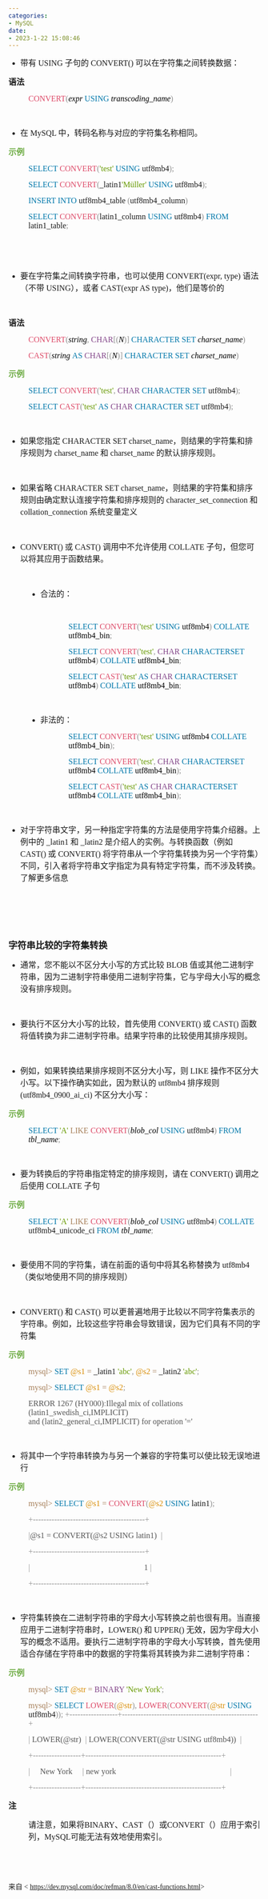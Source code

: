 ```yaml
---
categories:
- MySQL
date:
- 2023-1-22 15:08:46
---
```


<ul style="list-style-type:disc">
    <li><span style="font-size:12.0pt"><span style="font-family:&quot;Microsoft YaHei UI&quot;">带有</span></span><span
            style="font-size:12.0pt"><span style="font-family:&quot;Comic Sans MS&quot;"> USING </span></span><span
            style="font-size:12.0pt"><span style="font-family:&quot;Microsoft YaHei UI&quot;">子句的</span></span><span
            style="font-size:12.0pt"><span style="font-family:&quot;Comic Sans MS&quot;"> CONVERT() </span></span><span
            style="font-size:12.0pt"><span
                style="font-family:&quot;Microsoft YaHei UI&quot;">可以在字符集之间转换数据：</span></span></li>
</ul>
<p><span style="font-size:12.0pt"><span
            style="font-family:&quot;Microsoft YaHei UI&quot;"><strong>语法</strong></span></span></p>
<p style="margin-left: 40px;"><span style="font-size:12.0pt"><span style="font-family:&quot;Comic Sans MS&quot;"><span
                style="color:#dd4a68">CONVERT</span><span style="color:#909090">(</span><em><span
                    style="color:black">expr </span></em><span style="color:#0077aa">USING </span><em><span
                    style="color:black">transcoding_name</span></em><span style="color:#909090">)</span></span></span>
</p>
<p><span style="font-size:12.0pt"><span style="font-family:&quot;Comic Sans MS&quot;">&nbsp;</span></span></p>
<ul style="list-style-type:disc">
    <li><span style="font-size:12.0pt"><span style="font-family:&quot;Microsoft YaHei UI&quot;">在</span></span><span
            style="font-size:12.0pt"><span style="font-family:&quot;Comic Sans MS&quot;"> MySQL </span></span><span
            style="font-size:12.0pt"><span
                style="font-family:&quot;Microsoft YaHei UI&quot;">中，转码名称与对应的字符集名称相同。</span></span></li>
</ul>
<p><span style="font-size:12.0pt"><span style="font-family:&quot;Microsoft YaHei UI&quot;"><span
                style="color:#70ad47"><strong>示例</strong></span></span></span></p>
<p style="margin-left: 40px;"><span style="font-size:12.0pt"><span style="font-family:&quot;Comic Sans MS&quot;"><span
                style="color:#0077aa">SELECT </span><span style="color:#dd4a68">CONVERT</span><span
                style="color:#909090">(</span><span style="color:#669900">'test' </span><span
                style="color:#0077aa">USING</span> utf8mb4<span style="color:#909090">); </span></span></span></p>
<p style="margin-left: 40px;"><span style="font-size:12.0pt"><span style="font-family:&quot;Comic Sans MS&quot;"><span
                style="color:#0077aa">SELECT </span></span><span style="font-family:&quot;Comic Sans MS&quot;"><span
                style="color:#dd4a68">CONVERT</span></span><span style="font-family:&quot;Comic Sans MS&quot;"><span
                style="color:#909090">(</span></span><span
            style="font-family:&quot;Comic Sans MS&quot;">_latin1</span><span
            style="font-family:&quot;Comic Sans MS&quot;"><span style="color:#669900">'M</span></span><span
            style="font-family:&quot;Microsoft YaHei UI&quot;"><span style="color:#669900">ü</span></span><span
            style="font-family:&quot;Comic Sans MS&quot;"><span style="color:#669900">ller' </span></span><span
            style="font-family:&quot;Comic Sans MS&quot;"><span style="color:#0077aa">USING</span></span><span
            style="font-family:&quot;Comic Sans MS&quot;"> utf8mb4</span><span
            style="font-family:&quot;Comic Sans MS&quot;"><span style="color:#909090">); </span></span></span></p>
<p style="margin-left: 40px;"><span style="font-size:12.0pt"><span style="font-family:&quot;Comic Sans MS&quot;"><span
                style="color:#0077aa">INSERT INTO</span> utf8mb4_table <span
                style="color:#909090">(</span>utf8mb4_column<span style="color:#909090">) </span></span></span></p>
<p style="margin-left: 40px;"><span style="font-size:12.0pt"><span style="font-family:&quot;Comic Sans MS&quot;"><span
                style="color:#0077aa">SELECT </span><span style="color:#dd4a68">CONVERT</span><span
                style="color:#909090">(</span>latin1_column <span style="color:#0077aa">USING</span> utf8mb4<span
                style="color:#909090">) </span><span style="color:#0077aa">FROM</span> latin1_table<span
                style="color:#909090">;</span></span></span></p>
<p><span style="font-size:12.0pt"><span style="font-family:&quot;Comic Sans MS&quot;">&nbsp;</span></span></p>
<p><span style="font-size:12.0pt"><span style="font-family:&quot;Comic Sans MS&quot;">&nbsp;</span></span></p>
<ul style="list-style-type:disc">
    <li><span style="font-size:12.0pt"><span
                style="font-family:&quot;Microsoft YaHei UI&quot;">要在字符集之间转换字符串，也可以使用</span></span><span
            style="font-size:12.0pt"><span style="font-family:&quot;Comic Sans MS&quot;"> CONVERT(expr, type)
            </span></span><span style="font-size:12.0pt"><span
                style="font-family:&quot;Microsoft YaHei UI&quot;">语法（不带</span></span><span
            style="font-size:12.0pt"><span style="font-family:&quot;Comic Sans MS&quot;"> USING</span></span><span
            style="font-size:12.0pt"><span style="font-family:&quot;Microsoft YaHei UI&quot;">），或者</span></span><span
            style="font-size:12.0pt"><span style="font-family:&quot;Comic Sans MS&quot;"> CAST(expr AS
                type)</span></span><span style="font-size:12.0pt"><span
                style="font-family:&quot;Microsoft YaHei UI&quot;">，他们是等价的</span></span></li>
</ul>
<p><span style="font-size:12.0pt"><span style="font-family:&quot;Comic Sans MS&quot;">&nbsp;</span></span></p>
<p><span style="font-size:12.0pt"><span
            style="font-family:&quot;Microsoft YaHei UI&quot;"><strong>语法</strong></span></span></p>
<p style="margin-left: 40px;"><span style="font-size:12.0pt"><span style="font-family:&quot;Comic Sans MS&quot;"><span
                style="color:#dd4a68">CONVERT</span><span style="color:#909090">(</span><em><span
                    style="color:black">string</span></em><span style="color:#909090">, </span><span
                style="color:#834689">CHAR</span><span style="color:#909090">[(</span><em><span
                    style="color:black">N</span></em><span style="color:#909090">)] </span><span
                style="color:#0077aa">CHARACTER SET </span><em><span style="color:black">charset_name</span></em><span
                style="color:#909090">) </span></span></span></p>
<p style="margin-left: 40px;"><span style="font-size:12.0pt"><span style="font-family:&quot;Comic Sans MS&quot;"><span
                style="color:#dd4a68">CAST</span><span style="color:#909090">(</span><em><span
                    style="color:black">string </span></em><span style="color:#0077aa">AS </span><span
                style="color:#834689">CHAR</span><span style="color:#909090">[(</span><em><span
                    style="color:black">N</span></em><span style="color:#909090">)] </span><span
                style="color:#0077aa">CHARACTER SET </span><em><span style="color:black">charset_name</span></em><span
                style="color:#909090">)</span></span></span></p>
<p><span style="font-size:12.0pt"><span style="font-family:&quot;Microsoft YaHei UI&quot;"><span
                style="color:#70ad47"><strong>示例</strong></span></span></span></p>
<p style="margin-left: 40px;"><span style="font-size:12.0pt"><span style="font-family:&quot;Comic Sans MS&quot;"><span
                style="color:#0077aa">SELECT </span><span style="color:#dd4a68">CONVERT</span><span
                style="color:#909090">(</span><span style="color:#669900">'test'</span><span style="color:#909090">,
            </span><span style="color:#834689">CHAR </span><span style="color:#0077aa">CHARACTER SET</span> utf8mb4<span
                style="color:#909090">); </span></span></span></p>
<p style="margin-left: 40px;"><span style="font-size:12.0pt"><span style="font-family:&quot;Comic Sans MS&quot;"><span
                style="color:#0077aa">SELECT </span><span style="color:#dd4a68">CAST</span><span
                style="color:#909090">(</span><span style="color:#669900">'test' </span><span style="color:#0077aa">AS
            </span><span style="color:#834689">CHAR </span><span style="color:#0077aa">CHARACTER SET</span> utf8mb4<span
                style="color:#909090">);</span></span></span></p>
<p><span style="font-size:12.0pt"><span style="font-family:&quot;Comic Sans MS&quot;">&nbsp;</span></span></p>
<ul style="list-style-type:disc">
    <li><span style="font-size:12.0pt"><span style="font-family:&quot;Microsoft YaHei UI&quot;">如果您指定</span></span><span
            style="font-size:12.0pt"><span style="font-family:&quot;Comic Sans MS&quot;"> CHARACTER SET
                charset_name</span></span><span style="font-size:12.0pt"><span
                style="font-family:&quot;Microsoft YaHei UI&quot;">，则结果的字符集和排序规则为</span></span><span
            style="font-size:12.0pt"><span style="font-family:&quot;Comic Sans MS&quot;"> charset_name
            </span></span><span style="font-size:12.0pt"><span
                style="font-family:&quot;Microsoft YaHei UI&quot;">和</span></span><span style="font-size:12.0pt"><span
                style="font-family:&quot;Comic Sans MS&quot;"> charset_name </span></span><span
            style="font-size:12.0pt"><span style="font-family:&quot;Microsoft YaHei UI&quot;">的默认排序规则。</span></span>
    </li>
</ul>
<p><span style="font-size:12.0pt"><span style="font-family:&quot;Comic Sans MS&quot;">&nbsp;</span></span></p>
<ul style="list-style-type:disc">
    <li><span style="font-size:12.0pt"><span style="font-family:&quot;Microsoft YaHei UI&quot;">如果省略</span></span><span
            style="font-size:12.0pt"><span style="font-family:&quot;Comic Sans MS&quot;"> CHARACTER SET
                charset_name</span></span><span style="font-size:12.0pt"><span
                style="font-family:&quot;Microsoft YaHei UI&quot;">，则结果的字符集和排序规则由确定默认连接字符集和排序规则的</span></span><span
            style="font-size:12.0pt"><span style="font-family:&quot;Comic Sans MS&quot;"> character_set_connection
            </span></span><span style="font-size:12.0pt"><span
                style="font-family:&quot;Microsoft YaHei UI&quot;">和</span></span><span style="font-size:12.0pt"><span
                style="font-family:&quot;Comic Sans MS&quot;"> collat</span></span><span style="font-size:12.0pt"><span
                style="font-family:&quot;Times New Roman&quot;">​​</span></span><span style="font-size:12.0pt"><span
                style="font-family:&quot;Comic Sans MS&quot;">ion_connection </span></span><span
            style="font-size:12.0pt"><span style="font-family:&quot;Microsoft YaHei UI&quot;">系统变量定义</span></span></li>
</ul>
<p><span style="font-size:12.0pt"><span style="font-family:&quot;Comic Sans MS&quot;">&nbsp;</span></span></p>
<ul style="list-style-type:disc">
    <li><span style="font-size:12.0pt"><span style="font-family:&quot;Comic Sans MS&quot;">CONVERT() </span></span><span
            style="font-size:12.0pt"><span style="font-family:&quot;Microsoft YaHei UI&quot;">或</span></span><span
            style="font-size:12.0pt"><span style="font-family:&quot;Comic Sans MS&quot;"> CAST() </span></span><span
            style="font-size:12.0pt"><span
                style="font-family:&quot;Microsoft YaHei UI&quot;">调用中不允许使用</span></span><span
            style="font-size:12.0pt"><span style="font-family:&quot;Comic Sans MS&quot;"> COLLATE </span></span><span
            style="font-size:12.0pt"><span
                style="font-family:&quot;Microsoft YaHei UI&quot;">子句，但您可以将其应用于函数结果。</span></span></li>
</ul>
<p><span style="font-size:12.0pt"><span style="font-family:&quot;Comic Sans MS&quot;">&nbsp;</span></span></p>
<ul style="list-style-type: disc; margin-left: 40px;">
    <li><span style="font-size:12.0pt"><span style="font-family:&quot;Microsoft YaHei UI&quot;">合法的：</span></span></li>
</ul>
<p><span style="font-size:12.0pt"><span style="font-family:&quot;Comic Sans MS&quot;">&nbsp;</span></span></p>
<p style="margin-left: 120px;"><span style="font-size:12.0pt"><span style="font-family:&quot;Comic Sans MS&quot;"><span
                style="color:#0077aa">SELECT</span> <span style="color:#dd4a68">CONVERT</span><span
                style="color:#909090">(</span><span style="color:#669900">'test'</span> <span
                style="color:#0077aa">USING</span> <span style="color:black">utf8mb4</span><span
                style="color:#909090">)</span> <span style="color:#0077aa">COLLATE</span> <span
                style="color:black">utf8mb4_bin</span><span style="color:#909090">;</span></span></span></p>
<p style="margin-left: 120px;"><span style="font-size:12.0pt"><span style="font-family:&quot;Comic Sans MS&quot;"><span
                style="color:#0077aa">SELECT</span> <span style="color:#dd4a68">CONVERT</span><span
                style="color:#909090">(</span><span style="color:#669900">'test'</span><span
                style="color:#909090">,</span> <span style="color:#834689">CHAR</span> <span
                style="color:#0077aa">CHARACTERSET</span> <span style="color:black">utf8mb4</span><span
                style="color:#909090">)</span> <span style="color:#0077aa">COLLATE</span> <span
                style="color:black">utf8mb4_bin</span><span style="color:#909090">;</span></span></span></p>
<p style="margin-left: 120px;"><span style="font-size:12.0pt"><span style="font-family:&quot;Comic Sans MS&quot;"><span
                style="color:#0077aa">SELECT</span> <span style="color:#dd4a68">CAST</span><span
                style="color:#909090">(</span><span style="color:#669900">'test'</span> <span
                style="color:#0077aa">AS</span> <span style="color:#834689">CHAR</span> <span
                style="color:#0077aa">CHARACTERSET</span> <span style="color:black">utf8mb4</span><span
                style="color:#909090">)</span> <span style="color:#0077aa">COLLATE</span> <span
                style="color:black">utf8mb4_bin</span><span style="color:#909090">;</span></span></span></p>
<p><span style="font-size:12.0pt"><span style="font-family:&quot;Comic Sans MS&quot;"><span
                style="color:#909090">&nbsp;</span></span></span></p>
<ul style="list-style-type: disc; margin-left: 40px;">
    <li><span style="font-size:12.0pt"><span style="font-family:&quot;Microsoft YaHei UI&quot;">非法的：</span></span></li>
</ul>
<p style="margin-left: 120px;"><span style="font-size:12.0pt"><span style="font-family:&quot;Comic Sans MS&quot;"><span
                style="color:#0077aa">SELECT</span> <span style="color:#dd4a68">CONVERT</span><span
                style="color:#909090">(</span><span style="color:#669900">'test'</span> <span
                style="color:#0077aa">USING</span> <span style="color:black">utf8mb4 </span><span
                style="color:#0077aa">COLLATE</span> <span style="color:black">utf8mb4_bin</span><span
                style="color:#909090">);</span></span></span></p>
<p style="margin-left: 120px;"><span style="font-size:12.0pt"><span style="font-family:&quot;Comic Sans MS&quot;"><span
                style="color:#0077aa">SELECT</span> <span style="color:#dd4a68">CONVERT</span><span
                style="color:#909090">(</span><span style="color:#669900">'test'</span><span
                style="color:#909090">,</span> <span style="color:#834689">CHAR</span> <span
                style="color:#0077aa">CHARACTERSET</span> <span style="color:black">utf8mb4 </span><span
                style="color:#0077aa">COLLATE</span> <span style="color:black">utf8mb4_bin</span><span
                style="color:#909090">);</span></span></span></p>
<p style="margin-left: 120px;"><span style="font-size:12.0pt"><span style="font-family:&quot;Comic Sans MS&quot;"><span
                style="color:#0077aa">SELECT</span> <span style="color:#dd4a68">CAST</span><span
                style="color:#909090">(</span><span style="color:#669900">'test'</span> <span
                style="color:#0077aa">AS</span> <span style="color:#834689">CHAR</span> <span
                style="color:#0077aa">CHARACTERSET</span> <span style="color:black">utf8mb4 </span><span
                style="color:#0077aa">COLLATE</span> <span style="color:black">utf8mb4_bin</span><span
                style="color:#909090">);</span></span></span></p>
<p><span style="font-size:12.0pt"><span style="font-family:&quot;Comic Sans MS&quot;">&nbsp;</span></span></p>
<ul style="list-style-type:disc">
    <li><span style="font-size:12.0pt"><span
                style="font-family:&quot;Microsoft YaHei UI&quot;">对于字符串文字，另一种指定字符集的方法是使用字符集介绍器。上例中的</span></span><span
            style="font-size:12.0pt"><span style="font-family:&quot;Comic Sans MS&quot;"> _latin1 </span></span><span
            style="font-size:12.0pt"><span style="font-family:&quot;Microsoft YaHei UI&quot;">和</span></span><span
            style="font-size:12.0pt"><span style="font-family:&quot;Comic Sans MS&quot;"> _latin2 </span></span><span
            style="font-size:12.0pt"><span
                style="font-family:&quot;Microsoft YaHei UI&quot;">是介绍人的实例。与转换函数（例如</span></span><span
            style="font-size:12.0pt"><span style="font-family:&quot;Comic Sans MS&quot;"> CAST() </span></span><span
            style="font-size:12.0pt"><span style="font-family:&quot;Microsoft YaHei UI&quot;">或</span></span><span
            style="font-size:12.0pt"><span style="font-family:&quot;Comic Sans MS&quot;"> CONVERT() </span></span><span
            style="font-size:12.0pt"><span
                style="font-family:&quot;Microsoft YaHei UI&quot;">将字符串从一个字符集转换为另一个字符集）不同，引入者将字符串文字指定为具有特定字符集，而不涉及转换。了解更多信息</span></span>
    </li>
</ul>
<p><span style="font-size:12.0pt"><span style="font-family:&quot;Comic Sans MS&quot;">&nbsp;</span></span></p>
<p><span style="font-size:12.0pt"><span style="font-family:&quot;Comic Sans MS&quot;">&nbsp;</span></span></p>
<p><span style="font-size:12.0pt"><span style="font-family:&quot;Comic Sans MS&quot;">&nbsp;</span></span></p>
<p><span style="font-size:13.5pt"><span
            style="font-family:&quot;Microsoft YaHei UI&quot;"><strong>字符串比较的字符集转换</strong></span></span></p>
<ul style="list-style-type:disc">
    <li><span style="font-size:12.0pt"><span
                style="font-family:&quot;Microsoft YaHei UI&quot;">通常，您不能以不区分大小写的方式比较</span></span><span
            style="font-size:12.0pt"><span style="font-family:&quot;Comic Sans MS&quot;"> BLOB </span></span><span
            style="font-size:12.0pt"><span
                style="font-family:&quot;Microsoft YaHei UI&quot;">值或其他二进制字符串，因为二进制字符串使用二进制字符集，它与字母大小写的概念没有排序规则。</span></span>
    </li>
</ul>
<p><span style="font-size:12.0pt"><span style="font-family:&quot;Comic Sans MS&quot;">&nbsp;</span></span></p>
<ul style="list-style-type:disc">
    <li><span style="font-size:12.0pt"><span
                style="font-family:&quot;Microsoft YaHei UI&quot;">要执行不区分大小写的比较，首先使用</span></span><span
            style="font-size:12.0pt"><span style="font-family:&quot;Comic Sans MS&quot;"> CONVERT() </span></span><span
            style="font-size:12.0pt"><span style="font-family:&quot;Microsoft YaHei UI&quot;">或</span></span><span
            style="font-size:12.0pt"><span style="font-family:&quot;Comic Sans MS&quot;"> CAST() </span></span><span
            style="font-size:12.0pt"><span
                style="font-family:&quot;Microsoft YaHei UI&quot;">函数将值转换为非二进制字符串。结果字符串的比较使用其排序规则。</span></span></li>
</ul>
<p><span style="font-size:12.0pt"><span style="font-family:&quot;Comic Sans MS&quot;">&nbsp;</span></span></p>
<ul style="list-style-type:disc">
    <li><span style="font-size:12.0pt"><span
                style="font-family:&quot;Microsoft YaHei UI&quot;">例如，如果转换结果排序规则不区分大小写，则</span></span><span
            style="font-size:12.0pt"><span style="font-family:&quot;Comic Sans MS&quot;"> LIKE </span></span><span
            style="font-size:12.0pt"><span
                style="font-family:&quot;Microsoft YaHei UI&quot;">操作不区分大小写。以下操作确实如此，因为默认的</span></span><span
            style="font-size:12.0pt"><span style="font-family:&quot;Comic Sans MS&quot;"> utf8mb4 </span></span><span
            style="font-size:12.0pt"><span style="font-family:&quot;Microsoft YaHei UI&quot;">排序规则</span></span><span
            style="font-size:12.0pt"><span style="font-family:&quot;Comic Sans MS&quot;"> (utf8mb4_0900_ai_ci)
            </span></span><span style="font-size:12.0pt"><span
                style="font-family:&quot;Microsoft YaHei UI&quot;">不区分大小写：</span></span></li>
</ul>
<p><span style="font-size:12.0pt"><span style="font-family:&quot;Microsoft YaHei UI&quot;"><span
                style="color:#70ad47"><strong>示例</strong></span></span></span></p>
<p style="margin-left: 40px;"><span style="font-size:12.0pt"><span style="font-family:&quot;Comic Sans MS&quot;"><span
                style="color:#0077aa">SELECT </span><span style="color:#669900">'A' </span><span
                style="color:#a67f59">LIKE </span><span style="color:#dd4a68">CONVERT</span><span
                style="color:#909090">(</span><em><span style="color:black">blob_col </span></em><span
                style="color:#0077aa">USING</span> utf8mb4<span style="color:#909090">) </span><span
                style="color:#0077aa">FROM </span><em><span style="color:black">tbl_name</span></em><span
                style="color:#909090">;</span></span></span></p>
<p><span style="font-size:12.0pt"><span style="font-family:&quot;Comic Sans MS&quot;">&nbsp;</span></span></p>
<ul style="list-style-type:disc">
    <li><span style="font-size:12.0pt"><span
                style="font-family:&quot;Microsoft YaHei UI&quot;">要为转换后的字符串指定特定的排序规则，请在</span></span><span
            style="font-size:12.0pt"><span style="font-family:&quot;Comic Sans MS&quot;"> CONVERT() </span></span><span
            style="font-size:12.0pt"><span style="font-family:&quot;Microsoft YaHei UI&quot;">调用之后使用</span></span><span
            style="font-size:12.0pt"><span style="font-family:&quot;Comic Sans MS&quot;"> COLLATE </span></span><span
            style="font-size:12.0pt"><span style="font-family:&quot;Microsoft YaHei UI&quot;">子句</span></span></li>
</ul>
<p><span style="font-size:12.0pt"><span style="font-family:&quot;Microsoft YaHei UI&quot;"><span
                style="color:#70ad47"><strong>示例</strong></span></span></span></p>
<p style="margin-left: 40px;"><span style="font-size:12.0pt"><span style="font-family:&quot;Comic Sans MS&quot;"><span
                style="color:#0077aa">SELECT </span><span style="color:#669900">'A' </span><span
                style="color:#a67f59">LIKE </span><span style="color:#dd4a68">CONVERT</span><span
                style="color:#909090">(</span><em><span style="color:black">blob_col </span></em><span
                style="color:#0077aa">USING</span> utf8mb4<span style="color:#909090">) </span><span
                style="color:#0077aa">COLLATE</span> utf8mb4_unicode_ci <span style="color:#0077aa">FROM
            </span><em><span style="color:black">tbl_name</span></em><span style="color:#909090">;</span></span></span>
</p>
<p><span style="font-size:12.0pt"><span style="font-family:&quot;Comic Sans MS&quot;">&nbsp;</span></span></p>
<ul style="list-style-type:disc">
    <li><span style="font-size:12.0pt"><span
                style="font-family:&quot;Microsoft YaHei UI&quot;">要使用不同的字符集，请在前面的语句中将其名称替换为</span></span><span
            style="font-size:12.0pt"><span style="font-family:&quot;Comic Sans MS&quot;"> utf8mb4</span></span><span
            style="font-size:12.0pt"><span
                style="font-family:&quot;Microsoft YaHei UI&quot;">（类似地使用不同的排序规则）</span></span></li>
</ul>
<p><span style="font-size:12.0pt"><span style="font-family:&quot;Comic Sans MS&quot;">&nbsp;</span></span></p>
<ul style="list-style-type:disc">
    <li><span style="font-size:12.0pt"><span style="font-family:&quot;Comic Sans MS&quot;">CONVERT() </span></span><span
            style="font-size:12.0pt"><span style="font-family:&quot;Microsoft YaHei UI&quot;">和</span></span><span
            style="font-size:12.0pt"><span style="font-family:&quot;Comic Sans MS&quot;"> CAST() </span></span><span
            style="font-size:12.0pt"><span
                style="font-family:&quot;Microsoft YaHei UI&quot;">可以更普遍地用于比较以不同字符集表示的字符串。例如，比较这些字符串会导致错误，因为它们具有不同的字符集</span></span>
    </li>
</ul>
<p><span style="font-size:12.0pt"><span style="font-family:&quot;Microsoft YaHei UI&quot;"><span
                style="color:#70ad47"><strong>示例</strong></span></span></span></p>
<p style="margin-left: 40px;"><span style="font-size:12.0pt"><span style="font-family:&quot;Comic Sans MS&quot;"><span
                style="color:#a67f59">mysql&gt; </span><span style="color:#0077aa">SET </span><span
                style="color:#d88b00">@s1 </span><span style="color:#a67f59">=</span> _latin1 <span
                style="color:#669900">'abc'</span><span style="color:#909090">, </span><span style="color:#d88b00">@s2
            </span><span style="color:#a67f59">=</span> _latin2 <span style="color:#669900">'abc'</span><span
                style="color:#909090">; </span></span></span></p>
<p style="margin-left: 40px;"><span style="font-size:12.0pt"><span style="font-family:&quot;Comic Sans MS&quot;"><span
                style="color:#a67f59">mysql&gt; </span><span style="color:#0077aa">SELECT </span><span
                style="color:#d88b00">@s1 </span><span style="color:#a67f59">= </span><span
                style="color:#d88b00">@s2</span><span style="color:#909090">; </span></span></span></p>
<p style="margin-left: 40px;"><span style="font-size:12.0pt"><span style="font-family:&quot;Comic Sans MS&quot;"><span
                style="color:#555555">ERROR 1267 (HY000)</span><span style="color:#909090">:</span><span
                style="color:#555555">Illegal mix of collations (latin1_swedish_ci,IMPLICIT)<br>and
                (latin2_general_ci,IMPLICIT) for operation '='</span></span></span></p>
<p><span style="font-size:12.0pt"><span style="font-family:&quot;Comic Sans MS&quot;">&nbsp;</span></span></p>
<ul style="list-style-type:disc">
    <li><span style="font-size:12.0pt"><span
                style="font-family:&quot;Microsoft YaHei UI&quot;">将其中一个字符串转换为与另一个兼容的字符集可以使比较无误地进行</span></span></li>
</ul>
<p><span style="font-size:12.0pt"><span style="font-family:&quot;Microsoft YaHei UI&quot;"><span
                style="color:#70ad47"><strong>示例</strong></span></span></span></p>
<p style="margin-left: 40px;"><span style="font-size:12.0pt"><span style="font-family:&quot;Comic Sans MS&quot;"><span
                style="color:#a67f59">mysql&gt; </span><span style="color:#0077aa">SELECT </span><span
                style="color:#d88b00">@s1 </span><span style="color:#a67f59">= </span><span
                style="color:#dd4a68">CONVERT</span><span style="color:#909090">(</span><span style="color:#d88b00">@s2
            </span><span style="color:#0077aa">USING</span> latin1<span style="color:#909090">); </span></span></span>
</p>
<p style="margin-left: 40px;"><span style="font-size:12.0pt"><span style="font-family:&quot;Comic Sans MS&quot;"><span
                style="color:#909090">+------------------------------------------+</span></span></span></p>
<p style="margin-left: 40px;"><span style="font-size:12.0pt"><span style="font-family:&quot;Comic Sans MS&quot;"><span
                style="color:#909090">|</span><span style="color:#555555">@s1 = CONVERT(@s2 USING latin1)
            </span>&nbsp;<span style="color:#909090">| </span></span></span></p>
<p style="margin-left: 40px;"><span style="font-size:12.0pt"><span style="font-family:&quot;Comic Sans MS&quot;"><span
                style="color:#909090">+------------------------------------------+</span></span></span></p>
<p style="margin-left: 40px;"><span style="font-size:12.0pt"><span style="font-family:&quot;Comic Sans MS&quot;"><span
                style="color:#909090">|</span>&nbsp;&nbsp;&nbsp;&nbsp;&nbsp;&nbsp;&nbsp;&nbsp;&nbsp;&nbsp;&nbsp;&nbsp;&nbsp;&nbsp;&nbsp;&nbsp;&nbsp;&nbsp;&nbsp;&nbsp;&nbsp;&nbsp;&nbsp;&nbsp;&nbsp;&nbsp;&nbsp;&nbsp;&nbsp;&nbsp;&nbsp;&nbsp;&nbsp;&nbsp;&nbsp;&nbsp;&nbsp;&nbsp;&nbsp;&nbsp;&nbsp;&nbsp;&nbsp;&nbsp;&nbsp;&nbsp;&nbsp;&nbsp;&nbsp;&nbsp;&nbsp;&nbsp;&nbsp;&nbsp;&nbsp;&nbsp;
            <span style="color:#555555">1 </span><span style="color:#909090">| </span></span></span></p>
<p style="margin-left: 40px;"><span style="font-size:12.0pt"><span style="font-family:&quot;Comic Sans MS&quot;"><span
                style="color:#909090">+------------------------------------------+</span></span></span></p>
<p><span style="font-size:12.0pt"><span style="font-family:&quot;Comic Sans MS&quot;">&nbsp;</span></span></p>
<ul style="list-style-type:disc">
    <li><span style="font-size:12.0pt"><span
                style="font-family:&quot;Microsoft YaHei UI&quot;">字符集转换在二进制字符串的字母大小写转换之前也很有用。当直接应用于二进制字符串时，</span></span><span
            style="font-size:12.0pt"><span style="font-family:&quot;Comic Sans MS&quot;">LOWER() </span></span><span
            style="font-size:12.0pt"><span style="font-family:&quot;Microsoft YaHei UI&quot;">和</span></span><span
            style="font-size:12.0pt"><span style="font-family:&quot;Comic Sans MS&quot;"> UPPER() </span></span><span
            style="font-size:12.0pt"><span
                style="font-family:&quot;Microsoft YaHei UI&quot;">无效，因为字母大小写的概念不适用。要执行二进制字符串的字母大小写转换，首先使用适合存储在字符串中的数据的字符集将其转换为非二进制字符串：</span></span>
    </li>
</ul>
<p><span style="font-size:12.0pt"><span style="font-family:&quot;Microsoft YaHei UI&quot;"><span
                style="color:#70ad47"><strong>示例</strong></span></span></span></p>
<p style="margin-left: 40px;"><span style="font-size:12.0pt"><span style="font-family:&quot;Comic Sans MS&quot;"><span
                style="color:#a67f59">mysql&gt; </span><span style="color:#0077aa">SET </span><span
                style="color:#d88b00">@str </span><span style="color:#a67f59">= </span><span
                style="color:#834689">BINARY </span><span style="color:#669900">'New York'</span><span
                style="color:#909090">; </span></span></span></p>
<p style="margin-left: 40px;"><span style="font-size:12.0pt"><span style="font-family:&quot;Comic Sans MS&quot;"><span
                style="color:#a67f59">mysql&gt; </span><span style="color:#0077aa">SELECT </span><span
                style="color:#dd4a68">LOWER</span><span style="color:#909090">(</span><span
                style="color:#d88b00">@str</span><span style="color:#909090">), </span><span
                style="color:#dd4a68">LOWER</span><span style="color:#909090">(</span><span
                style="color:#dd4a68">CONVERT</span><span style="color:#909090">(</span><span style="color:#d88b00">@str
            </span><span style="color:#0077aa">USING</span> utf8mb4<span style="color:#909090">));
                +------------------+---------------------------------------------------+ </span></span></span></p>
<p style="margin-left: 40px;"><span style="font-size:12.0pt"><span style="font-family:&quot;Comic Sans MS&quot;"><span
                style="color:#909090">|</span> <span style="color:#555555">LOWER(@str) </span>&nbsp;<span
                style="color:#909090">|</span> <span style="color:#555555">LOWER(CONVERT(@str USING utf8mb4))
            </span>&nbsp;<span style="color:#909090">| </span></span></span></p>
<p style="margin-left: 40px;"><span style="font-size:12.0pt"><span style="font-family:&quot;Comic Sans MS&quot;"><span
                style="color:#909090">+------------------+---------------------------------------------------+</span></span></span>
</p>
<p style="margin-left: 40px;"><span style="font-size:12.0pt"><span style="font-family:&quot;Comic Sans MS&quot;"><span
                style="color:#909090">|</span>&nbsp;&nbsp;&nbsp;&nbsp; <span style="color:#555555">New York
            </span>&nbsp;&nbsp;&nbsp;&nbsp;<span style="color:#909090">|</span> <span style="color:#555555">new
                york&nbsp;&nbsp;&nbsp;
            </span>&nbsp;&nbsp;&nbsp;&nbsp;&nbsp;&nbsp;&nbsp;&nbsp;&nbsp;&nbsp;&nbsp;&nbsp;&nbsp;&nbsp;&nbsp;&nbsp;&nbsp;&nbsp;&nbsp;&nbsp;&nbsp;&nbsp;&nbsp;&nbsp;&nbsp;&nbsp;&nbsp;&nbsp;&nbsp;&nbsp;&nbsp;&nbsp;&nbsp;&nbsp;&nbsp;&nbsp;&nbsp;&nbsp;&nbsp;&nbsp;&nbsp;&nbsp;&nbsp;&nbsp;&nbsp;&nbsp;&nbsp;&nbsp;&nbsp;&nbsp;&nbsp;&nbsp;&nbsp;<span
                style="color:#909090">| </span></span></span></p>
<p style="margin-left: 40px;"><span style="font-size:12.0pt"><span style="font-family:&quot;Comic Sans MS&quot;"><span
                style="color:#909090">+------------------+---------------------------------------------------+</span></span></span>
</p>
<p><span style="font-size:12.0pt"><span
            style="font-family:&quot;Microsoft YaHei UI&quot;"><strong>注</strong></span></span></p>
<p style="margin-left: 40px;"><span style="font-size:12.0pt"><span
            style="font-family:&quot;Microsoft YaHei UI&quot;">请注意，如果将</span><span
            style="font-family:&quot;Comic Sans MS&quot;">BINARY</span><span
            style="font-family:&quot;Microsoft YaHei UI&quot;">、</span><span
            style="font-family:&quot;Comic Sans MS&quot;">CAST</span><span
            style="font-family:&quot;Microsoft YaHei UI&quot;">（）或</span><span
            style="font-family:&quot;Comic Sans MS&quot;">CONVERT</span><span
            style="font-family:&quot;Microsoft YaHei UI&quot;">（）应用于索引列，</span><span
            style="font-family:&quot;Comic Sans MS&quot;">MySQL</span><span
            style="font-family:&quot;Microsoft YaHei UI&quot;">可能无法有效地使用索引。</span></span></p>
<p><span style="font-size:12.0pt"><span style="font-family:&quot;Microsoft YaHei UI&quot;">&nbsp;</span></span></p>
<p><span style="font-size:12.0pt"><span style="font-family:&quot;Microsoft YaHei UI&quot;">&nbsp;</span></span></p>
<p><span style="font-family:&quot;Microsoft YaHei UI&quot;">来自</span><span
        style="font-family:&quot;Comic Sans MS&quot;"> &lt; </span><a
        data-cke-saved-href="https://dev.mysql.com/doc/refman/8.0/en/cast-functions.html"
        href="https://dev.mysql.com/doc/refman/8.0/en/cast-functions.html"><span
            style="font-family:&quot;Comic Sans MS&quot;">https://dev.mysql.com/doc/refman/8.0/en/cast-functions.html</span></a><span
        style="font-family:&quot;Comic Sans MS&quot;">&gt; </span></p>